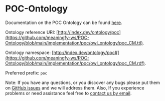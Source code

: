 # POC-Ontology
Documentation on the POC Ontology can be found [here](https://meaningfy-ws.github.io/POC-Ontology/).

Ontology reference URI:  [http://index.dev/ontology/poc](https://github.com/meaningfy-ws/POC-Ontology/blob/main/implementation/poc/owl_ontology/poc_CM.ttl).

Ontology namespace: [http://index.dev/ontology/poc#](https://github.com/meaningfy-ws/POC-Ontology/blob/main/implementation/poc/owl_ontology/poc_CM.rdf).

Preferred prefix: `poc`

Note: If you have any questions, or you discover any bugs please put them on [GitHub issues](https://github.com/meaningfy-ws/POC-Ontology/issues) and we will address them.
Also, If you experience problems or need assistance feel free to [contact us by email](mailto:hi@meaningfy.ws).
